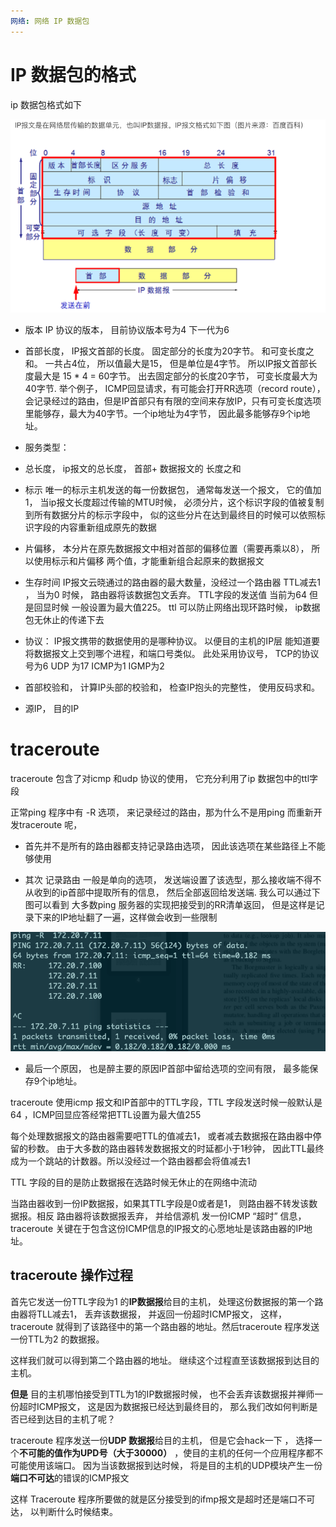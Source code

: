 ```yaml
---
网络: 网络 IP 数据包
---
```


# IP 数据包的格式

ip 数据包格式如下
 
![](../../.gitbook/assets/ip.png)


* 版本 IP 协议的版本， 目前协议版本号为4 下一代为6

* 首部长度， IP报文首部的长度。 固定部分的长度为20字节。 和可变长度之和。 一共占4位， 所以值最大是15， 但是单位是4字节。 所以IP报文首部长度最大是 15 \* 4 = 60字节。 出去固定部分的长度20字节， 可变长度最大为40字节. 举个例子， ICMP回显请求，有可能会打开RR选项（record route），会记录经过的路由，但是IP首部只有有限的空间来存放IP，只有可变长度选项里能够存，最大为40字节。一个ip地址为4字节， 因此最多能够存9个ip地址。

* 服务类型： 

* 总长度， ip报文的总长度， 首部+ 数据报文的 长度之和

* 标示 唯一的标示主机发送的每一份数据包， 通常每发送一个报文， 它的值加1， 当ip报文长度超过传输的MTU时候， 必须分片，这个标识字段的值被复制到所有数据分片的标示字段中， 似的这些分片在达到最终目的时候可以依照标识字段的内容重新组成原先的数据

* 片偏移， 本分片在原先数据报文中相对首部的偏移位置（需要再乘以8）， 所以使用标示和片偏移 两个值，才能重新组合起原来的数据报文

* 生存时间  IP报文云晓通过的路由器的最大数量，没经过一个路由器 TTL减去1 ， 当为0 时候， 路由器将该数据包文丢弃。 TTL字段的发送值 当前为64 但是回显时候 一般设置为最大值225。 ttl 可以防止网络出现环路时候， ip数据包无休止的传递下去

* 协议： IP报文携带的数据使用的是哪种协议。 以便目的主机的IP层 能知道要将数据报文上交到哪个进程，和端口号类似。 此处采用协议号， TCP的协议号为6 UDP 为17 ICMP为1 IGMP为2

* 首部校验和， 计算IP头部的校验和， 检查IP抱头的完整性， 使用反码求和。

* 源IP， 目的IP



# traceroute

traceroute 包含了对icmp 和udp 协议的使用， 它充分利用了ip 数据包中的ttl字段

正常ping 程序中有 -R 选项， 来记录经过的路由，那为什么不是用ping 而重新开发traceroute 呢， 

* 首先并不是所有的路由器都支持记录路由选项， 因此该选项在某些路径上不能够使用

* 其次 记录路由 一般是单向的选项， 发送端设置了该选型，那么接收端不得不从收到的ip首部中提取所有的信息， 然后全部返回给发送端. 我么可以通过下图可以看到 大多数ping 服务器的实现把接受到的RR清单返回， 但是这样是记录下来的IP地址翻了一遍，这样做会收到一些限制

![](../../.gitbook/assets/ping_rr.png)


* 最后一个原因， 也是醉主要的原因IP首部中留给选项的空间有限， 最多能保存9个ip地址。

traceroute 使用icmp 报文和IP首部中的TTL字段，TTL 字段发送时候一般默认是64 ，ICMP回显应答经常把TTL设置为最大值255

每个处理数据报文的路由器需要吧TTL的值减去1， 或者减去数据报在路由器中停留的秒数。 由于大多数的路由器转发数据报文的时延都小于1秒钟， 因此TTL最终成为一个跳站的计数器。所以没经过一个路由器都会将值减去1

TTL 字段的目的是防止数据报在选路时候无休止的在网络中流动

当路由器收到一份IP数据报，如果其TTL字段是0或者是1， 则路由器不转发该数据报。相反 路由器将该数据报丢弃， 并给信源机 发一份ICMP “超时” 信息， traceroute 关键在于包含这份ICMP信息的IP报文的心愿地址是该路由器的IP地址。

## traceroute 操作过程

首先它发送一份TTL字段为1 的**IP数据报**给目的主机， 处理这份数据报的第一个路由器将TLL减去1， 丢弃该数据报， 并返回一份超时ICMP报文， 这样，traceroute 就得到了该路径中的第一个路由器的地址。然后traceroute 程序发送一份TTL为2 的数据报。

这样我们就可以得到第二个路由器的地址。 继续这个过程直至该数据报到达目的主机。

**但是** 目的主机哪怕接受到TTL为1的IP数据报时候， 也不会丢弃该数据报并禅师一份超时ICMP报文， 这是因为数据报已经达到最终目的， 那么我们改如何判断是否已经到达目的主机了呢？

traceroute 程序发送一份**UDP 数据报**给目的主机， 但是它会hack一下 ， 选择一个**不可能的值作为UPD号（大于30000）** ，使目的主机的任何一个应用程序都不可能使用该端口。 因为当该数据报到达时候， 将是目的主机的UDP模块产生一份 **端口不可达**的错误的ICMP报文

这样 Traceroute 程序所要做的就是区分接受到的ifmp报文是超时还是端口不可达， 以判断什么时候结束。

 


